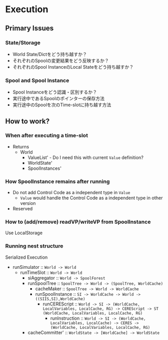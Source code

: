 Execution
====

## Primary Issues

### State/Storage

* World State/Dictをどう持ち越すか？
* それぞれのSpoolの変更結果をどう反映するか？
* それぞれのSpool InstanceのLocal Stateをどう持ち越すか？

### Spool and Spool Instance

* Spool Instanceをどう認識・区別するか？
* 実行途中であるSpoolのポインターの保存方法
* 実行途中のSpoolを次のTime-slotに持ち越す方法

## How to work?

### When after executing a time-slot

* Returns
  * World
    * ValueList' - Do I need this with current `Value` definition?
    * WorldState'
    * SpoolInstances'

### How SpoolInstance remains after running

* Do not add Control Code as a independent type in `Value`
  * `Value` would handle the Control Code as a independent type in other version
* Reserved

### How to (add/remove) readVP/writeVP from SpoolInstance

Use LocalStorage

### Running nest structure

Serialized Execution

* runSimulator :: `World -> World`
  * runTimeSlot :: `World -> World`
    * siAggregator :: `World -> SpoolForest`
    * runSpoolTree :: `SpoolTree -> World -> (SpoolTree, WorldCache)`
      * cacheMaker :: `SpoolTree -> World -> WorldCache`
      * runSpoolInstance :: `SI -> WorldCache -> World -> ((SIIS,SI),WorldCache)`
        * runCEREScript :: `World -> SI -> (WorldCache, LocalVariables, LocalCache, RG) -> CEREScript -> ST (WorldCache, LocalVariables, LocalCache, RG)`
          * runInstruction :: `World -> SI -> (WorldCache, LocalVariables, LocalCache) -> CERES -> (WorldCache, LocalVariables, LocalCache, RG)`
    * cacheCommitter' :: `WorldState -> [WorldCache] -> WorldState`


